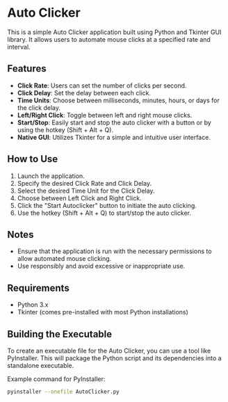 # Auto Clicker

This is a simple Auto Clicker application built using Python and Tkinter GUI library. It allows users to automate mouse clicks at a specified rate and interval.

## Features

- **Click Rate**: Users can set the number of clicks per second.
- **Click Delay**: Set the delay between each click.
- **Time Units**: Choose between milliseconds, minutes, hours, or days for the click delay.
- **Left/Right Click**: Toggle between left and right mouse clicks.
- **Start/Stop**: Easily start and stop the auto clicker with a button or by using the hotkey (Shift + Alt + Q).
- **Native GUI**: Utilizes Tkinter for a simple and intuitive user interface.

## How to Use

1. Launch the application.
2. Specify the desired Click Rate and Click Delay.
3. Select the desired Time Unit for the Click Delay.
4. Choose between Left Click and Right Click.
5. Click the "Start Autoclicker" button to initiate the auto clicking.
6. Use the hotkey (Shift + Alt + Q) to start/stop the auto clicker.

## Notes

- Ensure that the application is run with the necessary permissions to allow automated mouse clicking.
- Use responsibly and avoid excessive or inappropriate use.

## Requirements

- Python 3.x
- Tkinter (comes pre-installed with most Python installations)

## Building the Executable

To create an executable file for the Auto Clicker, you can use a tool like PyInstaller. This will package the Python script and its dependencies into a standalone executable.

Example command for PyInstaller:

```bash
pyinstaller --onefile AutoClicker.py
